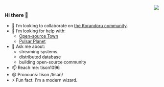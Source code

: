 <img align="right" src="https://github-readme-stats.vercel.app/api?username=tisonkun&show_icons=true&icon_color=CE1D2D&text_color=718096&bg_color=00000000&hide_title=true&hide_border=true" />

### Hi there 👋

- 👯 I’m looking to collaborate on [the Korandoru community](https://github.com/korandoru/dryad).
- 🤔 I’m looking for help with:
  - [Open-source Town](https://github.com/korandoru/open-source-town)
  - [Pulsar Planet](https://github.com/tisonkun/pulsar-planet)
- 💬 Ask me about:
  - streaming systems
  - distributed database
  - building open-source community
- 📫 Reach me: tison1096
- 😄 Pronouns: tison /tisən/
- ⚡ Fun fact: I'm a modern wizard.
